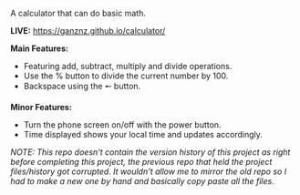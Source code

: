 A calculator that can do basic math.

**LIVE:** https://ganznz.github.io/calculator/

__Main Features:__
- Featuring add, subtract, multiply and divide operations.
- Use the % button to divide the current number by 100.
- Backspace using the 🠔 button.

__Minor Features:__
- Turn the phone screen on/off with the power button.
- Time displayed shows your local time and updates accordingly.


*NOTE: This repo doesn't contain the version history of this project as right before completing this project, the previous repo that held the project files/history got corrupted. It wouldn't allow me to mirror the old repo so I had to make a new one by hand and basically copy paste all the files.*
